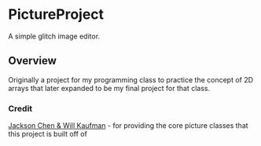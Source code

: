 # PictureProject
A simple glitch image editor.

## Overview
Originally a project for my programming class to practice the concept of 2D arrays that later expanded to be my final project for that class.

### Credit
[Jackson Chen & Will Kaufman](https://github.com/jacksonchen/Picture-Project) - for providing the core picture classes that this project is built off of

